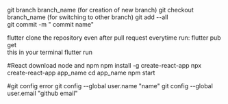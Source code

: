 git branch branch_name (for creation of new branch)
git checkout branch_name (for switching to other branch)
git add --all  
git commit -m " commit name"

flutter
clone the repository 
even after pull request everytime run:  flutter pub get   
this in your terminal
flutter run


#React 
download node and npm 
npm install -g create-react-app
npx create-react-app app_name
cd app_name
npm start

#git config error
git config --global user.name "name"
git config --global user.email "github email"